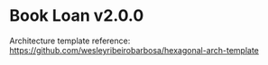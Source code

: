 # Book Loan v2.0.0

Architecture template reference: https://github.com/wesleyribeirobarbosa/hexagonal-arch-template
